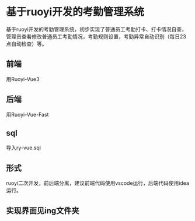 # 基于ruoyi开发的考勤管理系统

基于ruoyi开发的考勤管理系统，初步实现了普通员工考勤打卡、打卡情况自查，管理员查看修改普通员工考勤情况，考勤规则设置，考勤异常自动识别（每日23点自动检查）等。

## 前端

用Ruoyi-Vue3

## 后端

用Ruoyi-Vue-Fast

## sql

导入ry-vue.sql

## 形式

ruoyi二次开发，前后端分离，建议前端代码使用vscode运行，后端代码使用idea运行。

## 实现界面见ing文件夹

